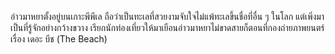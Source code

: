 อ่าวมาหยาตั้งอยู่บนเกาะพีพีเล ถือว่าเป็นทะเลที่สวยงามจับใจไม่แพ้ทะเลขึ้นชื่อที่อื่น ๆ ในโลก แต่เพิ่งมาเป็นที่รู้จักอย่างกว้างขวาง เรียกนักท่องเที่ยวให้มาเยือนอ่าวมาหยาไม่ขาดสายก็ตอนที่กองถ่ายภาพยนตร์เรื่อง เดอะ บีช (The Beach)